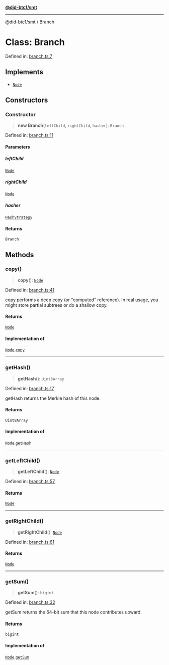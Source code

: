 [**@did-btc1/smt**](../README.md)

***

[@did-btc1/smt](../globals.md) / Branch

# Class: Branch

Defined in: [branch.ts:7](https://github.com/dcdpr/did-btc1-js/blob/751aedd75738c26882a2149e644ae32b9e424707/packages/smt/src/branch.ts#L7)

## Implements

- [`Node`](../interfaces/Node.md)

## Constructors

### Constructor

> **new Branch**(`leftChild`, `rightChild`, `hasher`): `Branch`

Defined in: [branch.ts:11](https://github.com/dcdpr/did-btc1-js/blob/751aedd75738c26882a2149e644ae32b9e424707/packages/smt/src/branch.ts#L11)

#### Parameters

##### leftChild

[`Node`](../interfaces/Node.md)

##### rightChild

[`Node`](../interfaces/Node.md)

##### hasher

[`HashStrategy`](../interfaces/HashStrategy.md)

#### Returns

`Branch`

## Methods

### copy()

> **copy**(): [`Node`](../interfaces/Node.md)

Defined in: [branch.ts:41](https://github.com/dcdpr/did-btc1-js/blob/751aedd75738c26882a2149e644ae32b9e424707/packages/smt/src/branch.ts#L41)

copy performs a deep copy (or "computed" reference).
In real usage, you might store partial subtrees or do a shallow copy.

#### Returns

[`Node`](../interfaces/Node.md)

#### Implementation of

[`Node`](../interfaces/Node.md).[`copy`](../interfaces/Node.md#copy)

***

### getHash()

> **getHash**(): `Uint8Array`

Defined in: [branch.ts:17](https://github.com/dcdpr/did-btc1-js/blob/751aedd75738c26882a2149e644ae32b9e424707/packages/smt/src/branch.ts#L17)

getHash returns the Merkle hash of this node.

#### Returns

`Uint8Array`

#### Implementation of

[`Node`](../interfaces/Node.md).[`getHash`](../interfaces/Node.md#gethash)

***

### getLeftChild()

> **getLeftChild**(): [`Node`](../interfaces/Node.md)

Defined in: [branch.ts:57](https://github.com/dcdpr/did-btc1-js/blob/751aedd75738c26882a2149e644ae32b9e424707/packages/smt/src/branch.ts#L57)

#### Returns

[`Node`](../interfaces/Node.md)

***

### getRightChild()

> **getRightChild**(): [`Node`](../interfaces/Node.md)

Defined in: [branch.ts:61](https://github.com/dcdpr/did-btc1-js/blob/751aedd75738c26882a2149e644ae32b9e424707/packages/smt/src/branch.ts#L61)

#### Returns

[`Node`](../interfaces/Node.md)

***

### getSum()

> **getSum**(): `bigint`

Defined in: [branch.ts:32](https://github.com/dcdpr/did-btc1-js/blob/751aedd75738c26882a2149e644ae32b9e424707/packages/smt/src/branch.ts#L32)

getSum returns the 64-bit sum that this node contributes upward.

#### Returns

`bigint`

#### Implementation of

[`Node`](../interfaces/Node.md).[`getSum`](../interfaces/Node.md#getsum)
